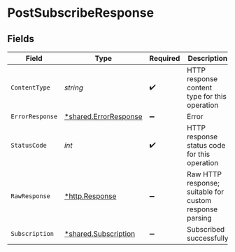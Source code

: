# PostSubscribeResponse


## Fields

| Field                                                         | Type                                                          | Required                                                      | Description                                                   |
| ------------------------------------------------------------- | ------------------------------------------------------------- | ------------------------------------------------------------- | ------------------------------------------------------------- |
| `ContentType`                                                 | *string*                                                      | :heavy_check_mark:                                            | HTTP response content type for this operation                 |
| `ErrorResponse`                                               | [*shared.ErrorResponse](../../models/shared/errorresponse.md) | :heavy_minus_sign:                                            | Error                                                         |
| `StatusCode`                                                  | *int*                                                         | :heavy_check_mark:                                            | HTTP response status code for this operation                  |
| `RawResponse`                                                 | [*http.Response](https://pkg.go.dev/net/http#Response)        | :heavy_minus_sign:                                            | Raw HTTP response; suitable for custom response parsing       |
| `Subscription`                                                | [*shared.Subscription](../../models/shared/subscription.md)   | :heavy_minus_sign:                                            | Subscribed successfully                                       |
